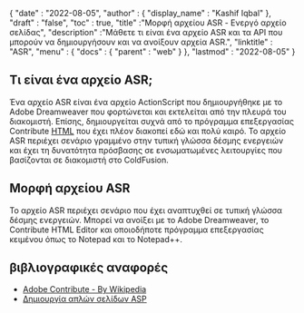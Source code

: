 {
  "date" : "2022-08-05",
  "author" : {
    "display_name" : "Kashif Iqbal"
},
  "draft" : "false",
  "toc" : true,
  "title" :"Μορφή αρχείου ASR - Ενεργό αρχείο σελίδας",
  "description" :"Μάθετε τι είναι ένα αρχείο ASR και τα API που μπορούν να δημιουργήσουν και να ανοίξουν αρχεία ASR.",
  "linktitle" : "ASR",
  "menu" : {
    "docs" : {
      "parent" : "web"
}
},
  "lastmod" : "2022-08-05"
}

## Τι είναι ένα αρχείο ASR;

Ένα αρχείο ASR είναι ένα αρχείο ActionScript που δημιουργήθηκε με το Adobe Dreamweaver που φορτώνεται και εκτελείται από την πλευρά του διακομιστή. Επίσης, δημιουργείται συχνά από το πρόγραμμα επεξεργασίας Contribute [HTML](/el/web/html/) που έχει πλέον διακοπεί εδώ και πολύ καιρό. Το αρχείο ASR περιέχει σενάριο γραμμένο στην τυπική γλώσσα δέσμης ενεργειών και έχει τη δυνατότητα πρόσβασης σε ενσωματωμένες λειτουργίες που βασίζονται σε διακομιστή στο ColdFusion.

## Μορφή αρχείου ASR

Το αρχείο ASR περιέχει σενάριο που έχει αναπτυχθεί σε τυπική γλώσσα δέσμης ενεργειών. Μπορεί να ανοίξει με το Adobe Dreamweaver, το Contribute HTML Editor και οποιοδήποτε πρόγραμμα επεξεργασίας κειμένου όπως το Notepad και το Notepad++.

## βιβλιογραφικές αναφορές

* [Adobe Contribute - By Wikipedia](https://en.wikipedia.org/wiki/Adobe_Contribute)
* [Δημιουργία απλών σελίδων ASP](https://learn.microsoft.com/en-us/previous-versions/iis/6.0-sdk/ms524741(v=vs.90))

